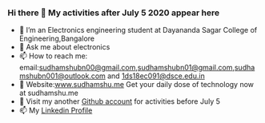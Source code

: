 ### Hi there 👋 My activities after July 5 2020 appear here
- 🌱 I’m an Electronics engineering student at Dayananda Sagar College of Engineering,Bangalore
- 💬 Ask me about electronics
- 📫 How to reach me: email:sudhamshubn00@gmail.com,sudhamshubn01@gmail.com,sudhamshubn001@outlook.com and 1ds18ec091@dsce.edu.in<br>
- 👋 Website:www.sudhamshu.me Get your daily dose of technology now at sudhamshu.me
- 🌱 Visit my another <a href=https://github.com/sudhamshubn01>Github account</a> for activities before July 5
- 📫 My <a href=https://www.linkedin.com/in/sudhamshu-b-n-760bb7171/>Linkedin Profile</a>

